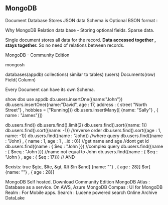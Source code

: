 ## MongoDB
Document Database
Stores JSON data
Schema is Optional
BSON format : 

Why MongoDB
Relation data base - Storing optional fields. Sparse data.

Single document stores all data for the record. **Data accessed together , stays together.** So no need of relations between records.


MongoDB - Community Edition

mongosh


databases(appdb)
collections( similar to tables) (users)
Documents(row)
Field( Column)

Every Document can have its own Schema.

show dbs
use appdb
db.users.insertOne({name:"John"})
db.users.insertOne({name:"David", age : 17, address : { street "North Street"} , hobbies = ["Running]})
db.users.insertMany([ {name: "Sally"} , { name : "James"}])

db.users.find()
db.users.find().limit(2)
db.users.find().sort({name: 1})
db.users.find().sort({name: -1}) //reverse order
db.users.find().sort({age : 1, name: -1})
db.users.find({name : "John}) //where query
db.users.find({name : "John} , { name : 1, age : 1 , _id : 0}) //get name and age //dont get id
db.users.find({name : { $eq : "John }})  //complex query
db.users.find({name : { $neq : "John }}) //name not equal to John
db.users.find({name : { $eq : "John } , age : { $eq : 17}}) // AND

$exists: true
$gte, $lte, &gt, &lt
$in
$and[ {name: ""} , { age : 28}]
$or[ {name: ""} , { age : 28}]

MongoDB Self hosted. Download Community Edition
MongoDB Atlas : Database as a service. On AWS, Azure
MongoDB Compas : UI for MongoDB
Realm : For Mobile apps.
Search : Lucene powered search
Online Archive
DataLake